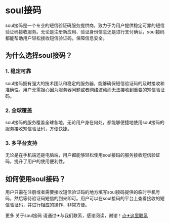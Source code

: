 # soul接码

soul接码是一个专业的短信验证码服务提供商，致力于为用户提供稳定可靠的短信验证码接收服务。无论是注册新应用、验证身份信息还是进行支付确认，soul接码都能帮助用户轻松接收短信验证码，保障信息安全。

## 为什么选择soul接码？

### 1. 稳定可靠
soul接码拥有强大的技术团队和稳定的服务器，能够确保短信验证码的及时接收和准确性。用户无需担心因为服务器问题或者网络波动而无法接收到重要的短信验证码。

### 2. 全球覆盖
soul接码的服务覆盖全球各地，无论用户身在何处，都能够便捷地使用soul接码的服务接收短信验证码，方便快捷。

### 3. 多平台支持
无论是在手机端还是电脑端，用户都能够轻松使用soul接码的服务接收短信验证码，提升了用户的使用便利性。

## 如何使用soul接码？

用户只需在注册或者需要接收短信验证码的地方填写soul接码提供的临时手机号码，然后等待验证码短信的到来即可。用户可以在soul接码的平台上查看接收的短信验证码，并进行相应的操作，非常方便。

更多 关于soul接码 请通过✈与我们联系，感谢阅读，谢谢！[点✈这里联系](https://add.k02.cc)